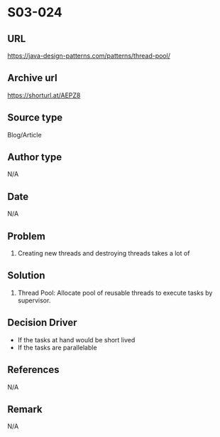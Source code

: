 # S03-024

## URL
https://java-design-patterns.com/patterns/thread-pool/

## Archive url
https://shorturl.at/AEPZ8

## Source type
Blog/Article

## Author type
N/A

## Date
N/A

## Problem
1. Creating new threads and destroying threads takes a lot of

## Solution
1. Thread Pool: Allocate pool of reusable threads to execute tasks by supervisor.

## Decision Driver
- If the tasks at hand would be short lived
- If the tasks are parallelable

## References 
N/A

## Remark
N/A